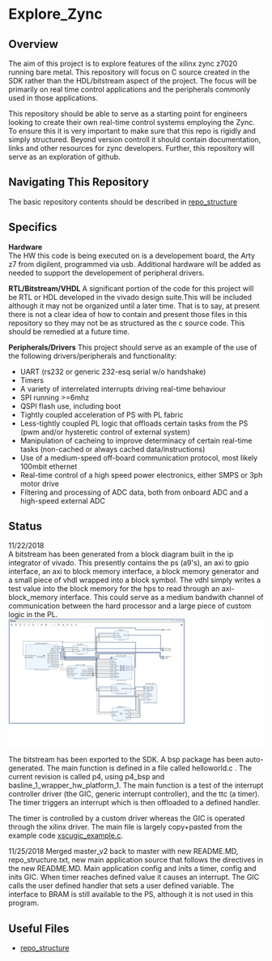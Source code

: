 # Explore_Zync
## Overview    
The aim of this project is to explore features of the xilinx zync z7020 running bare metal. This repository will focus on C source created in the SDK rather than the HDL/bitstream aspect of the project. 
The focus will be primarily on real time control applications and the peripherals commonly used in those applications. 

This repository should be able to serve as a starting point for engineers looking to create their own real-time control systems employing the Zync. To ensure this it is very important to make sure that this repo is rigidly and simply structured. Beyond version controll it should contain documentation, links and other resources for zync developers.
Further, this repository will serve as an exploration of github.

## Navigating This Repository  
The basic repository contents should be described in [repo_structure](
        https://github.com/Sumatt92/zynq_power_control_1/blob/master_v2/repository_structure.md
      )

## Specifics
**Hardware**  
The HW this code is being executed on is a developement board, the Arty z7 from digilent, programmed via usb.
Additional hardware will be added as needed to support the developement of peripheral drivers.

**RTL/Bitstream/VHDL**
A significant portion of the code for this project will be RTL or HDL developed in the vivado design suite.This will be included although
it may not be organized until a later time. That is to say, at present there is not a clear idea of how to contain and present those files
in this repository so they may not be as structured as the c source code. This should be remedied at a future time.  

**Peripherals/Drivers**
This project should serve as an example of the use of the following drivers/peripherals and functionality:
*  UART (rs232 or generic 232-esq serial w/o handshake)
*  Timers
*  A variety of interrelated interrupts driving real-time behaviour 
*  SPI running >=6mhz
*  QSPI flash use, including boot
*  Tightly coupled acceleration of PS with PL fabric
*  Less-tightly coupled PL logic that offloads certain tasks from the PS (pwm and/or hysteretic control of external system)
*  Manipulation of cacheing to improve determinacy of certain real-time tasks (non-cached or always cached data/instructions)
*  Use of a medium-speed off-board communication protocol, most likely 100mbit ethernet
*  Real-time control of a high speed power electronics, either SMPS or 3ph motor drive
*  Filtering and processing of ADC data, both from onboard ADC and a high-speed external ADC

## Status
11/22/2018  
A bitstream has been generated from a block diagram built in the ip integrator of vivado. This presently contains the ps (a9's), an axi to gpio interface, an axi to block memory interface, a block memory generator and a small piece of vhdl wrapped into a block symbol. The vdhl simply writes a test value into the block memory for the hps to read through an axi-block_memory interface. This could serve as a medium bandwith channel of communication between the hard processor and a large piece of custom logic in the PL. 
![block diagram](https://github.com/Sumatt92/Zynq_RT_Baremetal/blob/master_v2/block_1.jpg)

The bitstream has been exported to the SDK. A bsp package has been auto-generated. The main function is defined in a file called helloworld.c . The current revision is called p4, using p4_bsp and basline_1_wrapper_hw_platform_1. The main function is a test of the interrupt controller driver (the GIC, generic interrupt controller), and the ttc (a timer). The timer triggers an interrupt which is then offloaded to a defined handler. 

The timer is controlled by a custom driver whereas the GIC is operated through the xilinx driver. The main file is largely copy+pasted from the example code [xscugic_example.c](https://github.com/Xilinx/embeddedsw/blob/master/XilinxProcessorIPLib/drivers/scugic/examples/xscugic_example.c).

11/25/2018
Merged master_v2 back to master with new README.MD, repo_structure.txt, new main application source that follows the directives in the new README.MD. 
Main application config and inits a timer, config and inits GIC. When timer reaches defined value it causes an interrupt. The GIC calls the user defined handler that sets a user defined variable. The interface to BRAM is still available to the PS, although it is not used in this program.
## Useful Files
  * [repo_structure](
        https://github.com/Sumatt92/zynq_power_control_1/blob/master_v2/repository_structure.md
      )

